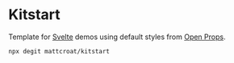# Kitstart

Template for [Svelte](https://svelte.dev/) demos using default styles from [Open Props](https://open-props.style/).

```bash
npx degit mattcroat/kitstart
```
